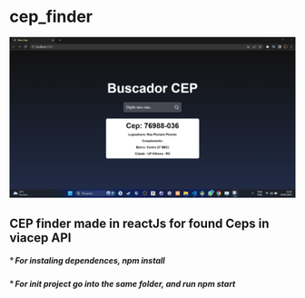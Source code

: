 # cep_finder

<div> <img src="https://raw.githubusercontent.com/gheysiell/images/master/cep_finder.png" /> </div>
<div> <h2> CEP finder made in reactJs for found Ceps in viacep API </h2> </div>
<div> <h5> ° For instaling dependences, npm install </h5> </div>
<div> <h5> ° For init project go into the same folder, and run npm start </h5> </div>
